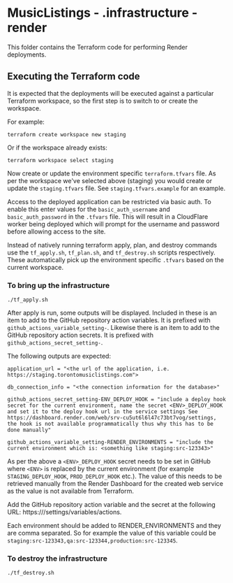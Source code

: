 # MusicListings - .infrastructure - render
This folder contains the Terraform code for performing Render deployments.

## Executing the Terraform code
It is expected that the deployments will be executed against a particular
Terraform workspace, so the first step is to switch to or create the workspace.

For example:
```
terraform create workspace new staging
```

Or if the workspace already exists:
```
terraform workspace select staging
```

Now create or update the environment specific `terraform.tfvars` file.  As per
the workspace we've selected above (staging) you would create or update the
`staging.tfvars` file.  See `staging.tfvars.example` for an example.

Access to the deployed application can be restricted via basic auth.  To enable
this enter values for the `basic_auth_username` and `basic_auth_password` in the
`.tfvars` file.  This will result in a CloudFlare worker being deployed which
will prompt for the username and password before allowing access to the site.

Instead of natively running terraform apply, plan, and destroy commands use the
`tf_apply.sh`, `tf_plan.sh`, and `tf_destroy.sh` scripts respectively.  These
automatically pick up the environment specific `.tfvars` based on the
current workspace.

### To bring up the infrastructure

```
./tf_apply.sh
```

After apply is run, some outputs will be displayed.  Included in these is an item
to add to the GitHub repository action variables.  It is prefixed with
`github_actions_variable_setting-`.  Likewise there is an item to add to the GitHub repository action secrets.  It is prefixed with `github_actions_secret_setting-`.

The following outputs are expected:
```
application_url = "<the url of the application, i.e. https://staging.torontomusiclistings.com">

db_connection_info = "<the connection information for the database>"

github_actions_secret_setting-ENV_DEPLOY_HOOK = "include a deploy hook secret for the current environment, name the secret <ENV>_DEPLOY_HOOK and set it to the deploy hook url in the service settings See https://dashboard.render.com/web/srv-cu5ut6l6l47c73bt7vog/settings, the hook is not available programmatically thus why this has to be done manually"

github_actions_variable_setting-RENDER_ENVIRONMENTS = "include the current environment which is: <something like staging:src-123343>"
```

As per the above a `<ENV>_DEPLOY_HOOK` secret needs to be set in GitHub where `<ENV>` is replaced by the current environment (for example `STAGING_DEPLOY_HOOK`, `PROD_DEPLOY_HOOK` etc.).  The value of this needs to be retrieved manually from the Render Dashboard for the created web service as the value is not available from Terraform.

Add the GitHub repository action variable and the secret at the following URL:
https://<the github repo url>/settings/variables/actions.

Each environment should be added to RENDER_ENVIRONMENTS and they are comma separated.
So for example the value of this variable could be `staging:src-123343,qa:src-123344,production:src-123345`.

### To destroy the infrastructure

```
./tf_destroy.sh
```
